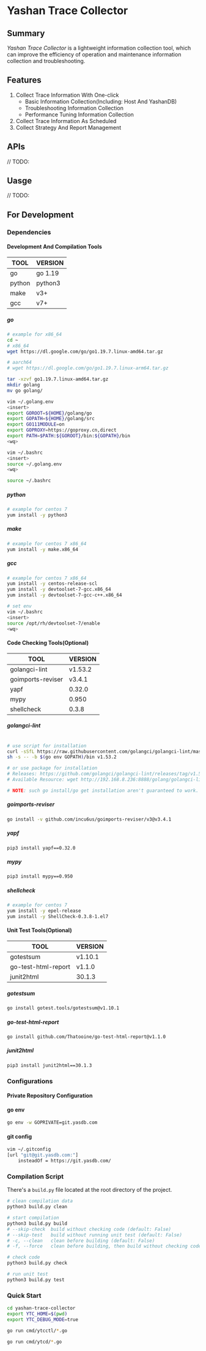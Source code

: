 # Yashan Trace Collector

## Summary

*Yashan Trace Collector* is a lightweight information collection tool, which can improve the efficiency of operation and maintenance information collection and troubleshooting.

## Features

1. Collect Trace Information With One-click
    * Basic Information Collection(Including: Host And YashanDB)
    * Troubleshooting Information Collection
    * Performance Tuning Information Collection
2. Collect Trace Information As Scheduled
3. Collect Strategy And Report Management

## APIs

// TODO:

## Uasge

// TODO:

## For Development

### Dependencies

#### Development And Compilation Tools

| TOOL   | VERSION |
| ------ | ------- |
| go     | go 1.19 |
| python | python3 |
| make   | v3+     |
| gcc    | v7+     |

##### go

```bash
# example for x86_64
cd ~
# x86_64
wget https://dl.google.com/go/go1.19.7.linux-amd64.tar.gz

# aarch64 
# wget https://dl.google.com/go/go1.19.7.linux-arm64.tar.gz

tar -xzvf go1.19.7.linux-amd64.tar.gz
mkdir golang
mv go golang/

vim ~/.golang.env
<insert>
export GOROOT=${HOME}/golang/go
export GOPATH=${HOME}/golang/src
export GO111MODULE=on
export GOPROXY=https://goproxy.cn,direct
export PATH=$PATH:${GOROOT}/bin:${GOPATH}/bin
<wq>

vim ~/.bashrc
<insert>
source ~/.golang.env
<wq>

source ~/.bashrc
```

##### python

```bash
# example for centos 7
yum install -y python3
```

##### make

```bash
# example for centos 7 x86_64
yum install -y make.x86_64
```

##### gcc

```bash
# example for centos 7 x86_64
yum install -y centos-release-scl
yum install -y devtoolset-7-gcc.x86_64
yum install -y devtoolset-7-gcc-c++.x86_64

# set env
vim ~/.bashrc
<insert>
source /opt/rh/devtoolset-7/enable
<wq>
```

#### Code Checking Tools(Optional)

| TOOL              | VERSION |
| ----------------- | ------- |
| golangci-lint     | v1.53.2 |
| goimports-reviser | v3.4.1  |
| yapf              | 0.32.0  |
| mypy              | 0.950   |
| shellcheck        | 0.3.8   |

##### golangci-lint

```bash

# use script for installation
curl -sSfL https://raw.githubusercontent.com/golangci/golangci-lint/master/install.sh |\
sh -s -- -b $(go env GOPATH)/bin v1.53.2

# or use package for installation
# Releases: https://github.com/golangci/golangci-lint/releases/tag/v1.53.2
# Available Resource: wget http://192.168.8.236:8888/golang/golangci-lint-1.53.2-linux-amd64.tar.gz

# NOTE: such go install/go get installation aren't guaranteed to work. We recommend using binary installation.
```

##### goimports-reviser

```bash
go install -v github.com/incu6us/goimports-reviser/v3@v3.4.1
```

##### yapf

```bash
pip3 install yapf==0.32.0
```

##### mypy

```bash
pip3 install mypy==0.950
```

##### shellcheck

```bash
# example for centos 7
yum install -y epel-release
yum install -y ShellCheck-0.3.8-1.el7
```

#### Unit Test Tools(Optional)

| TOOL                | VERSION |
| ------------------- | ------- |
| gotestsum           | v1.10.1 |
| go-test-html-report | v1.1.0  |
| junit2html          | 30.1.3  |

##### gotestsum

```bash
go install gotest.tools/gotestsum@v1.10.1
```

##### go-test-html-report

```bash
go install github.com/Thatooine/go-test-html-report@v1.1.0
```

##### junit2html

```bash
pip3 install junit2html==30.1.3
```

### Configurations

#### Private Repository Configuration

#### go env

```bash
go env -w GOPRIVATE=git.yasdb.com
```

#### git config

```bash
vim ~/.gitconfig
[url "git@git.yasdb.com:"]
    insteadOf = https://git.yasdb.com/
```

### Compilation Script

There's a `build.py` file located at the root directory of the project.

```bash
# clean compilation data
python3 build.py clean

# start compilation
python3 build.py build
# --skip-check  build without checking code (default: False)
# --skip-test   build without running unit test (default: False)
# -c, --clean   clean before building (default: False)
# -f, --force   clean before building, then build without checking code and running unit test (default: False)

# check code
python3 build.py check

# run unit test
python3 build.py test
```

### Quick Start

```bash
cd yashan-trace-collector
export YTC_HOME=$(pwd)
export YTC_DEBUG_MODE=true

go run cmd/ytcctl/*.go

go run cmd/ytcd/*.go
```
